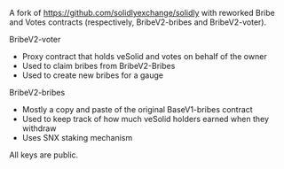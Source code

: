 A fork of https://github.com/solidlyexchange/solidly with reworked Bribe and Votes contracts (respectively, BribeV2-bribes and BribeV2-voter).

BribeV2-voter
* Proxy contract that holds veSolid and votes on behalf of the owner
* Used to claim bribes from BribeV2-Bribes
* Used to create new bribes for a gauge

BribeV2-bribes
* Mostly a copy and paste of the original BaseV1-bribes contract
* Used to keep track of how much veSolid holders earned when they withdraw
* Uses SNX staking mechanism

All keys are public.

